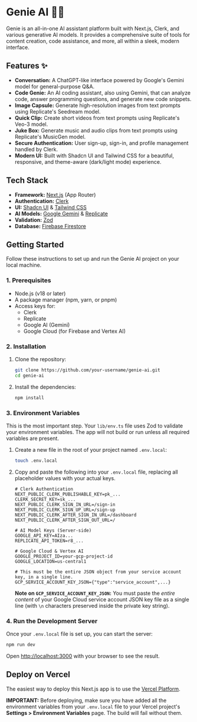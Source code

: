 # Genie AI 🧞‍♂️

Genie is an all-in-one AI assistant platform built with Next.js, Clerk, and various generative AI models. It provides a comprehensive suite of tools for content creation, code assistance, and more, all within a sleek, modern interface.

## Features ✨

  * **Conversation:** A ChatGPT-like interface powered by Google's Gemini model for general-purpose Q\&A.
  * **Code Genie:** An AI coding assistant, also using Gemini, that can analyze code, answer programming questions, and generate new code snippets.
  * **Image Capsule:** Generate high-resolution images from text prompts using Replicate's Seedream model.
  * **Quick Clip:** Create short videos from text prompts using Replicate's Veo-3 model.
  * **Juke Box:** Generate music and audio clips from text prompts using Replicate's MusicGen model.
  * **Secure Authentication:** User sign-up, sign-in, and profile management handled by Clerk.
  * **Modern UI:** Built with Shadcn UI and Tailwind CSS for a beautiful, responsive, and theme-aware (dark/light mode) experience.

## Tech Stack

  * **Framework:** [Next.js](https://nextjs.org/) (App Router)
  * **Authentication:** [Clerk](https://clerk.com/)
  * **UI:** [Shadcn UI](https://ui.shadcn.com/) & [Tailwind CSS](https://tailwindcss.com/)
  * **AI Models:** [Google Gemini](https://ai.google.dev/) & [Replicate](https://replicate.com/)
  * **Validation:** [Zod](https://zod.dev/)
  * **Database:** [Firebase Firestore](https://firebase.google.com/docs/firestore)

## Getting Started

Follow these instructions to set up and run the Genie AI project on your local machine.

### 1\. Prerequisites

  * Node.js (v18 or later)
  * A package manager (npm, yarn, or pnpm)
  * Access keys for:
      * Clerk
      * Replicate
      * Google AI (Gemini)
      * Google Cloud (for Firebase and Vertex AI)

### 2\. Installation

1.  Clone the repository:

    ```bash
    git clone https://github.com/your-username/genie-ai.git
    cd genie-ai
    ```

2.  Install the dependencies:

    ```bash
    npm install
    ```

### 3\. Environment Variables

This is the most important step. Your `lib/env.ts` file uses Zod to validate your environment variables. The app will not build or run unless all required variables are present.

1.  Create a new file in the root of your project named `.env.local`:

    ```bash
    touch .env.local
    ```

2.  Copy and paste the following into your `.env.local` file, replacing all placeholder values with your actual keys.

    ```env
    # Clerk Authentication
    NEXT_PUBLIC_CLERK_PUBLISHABLE_KEY=pk_...
    CLERK_SECRET_KEY=sk_...
    NEXT_PUBLIC_CLERK_SIGN_IN_URL=/sign-in
    NEXT_PUBLIC_CLERK_SIGN_UP_URL=/sign-up
    NEXT_PUBLIC_CLERK_AFTER_SIGN_IN_URL=/dashboard
    NEXT_PUBLIC_CLERK_AFTER_SIGN_OUT_URL=/

    # AI Model Keys (Server-side)
    GOOGLE_API_KEY=AIza...
    REPLICATE_API_TOKEN=r8_...

    # Google Cloud & Vertex AI
    GOOGLE_PROJECT_ID=your-gcp-project-id
    GOOGLE_LOCATION=us-central1

    # This must be the entire JSON object from your service account key, in a single line.
    GCP_SERVICE_ACCOUNT_KEY_JSON={"type":"service_account",...}
    ```

    **Note on `GCP_SERVICE_ACCOUNT_KEY_JSON`:** You must paste the *entire content* of your Google Cloud service account JSON key file as a single line (with `\n` characters preserved inside the private key string).

### 4\. Run the Development Server

Once your `.env.local` file is set up, you can start the server:

```bash
npm run dev
```

Open [http://localhost:3000](https://www.google.com/search?q=http://localhost:3000) with your browser to see the result.

## Deploy on Vercel

The easiest way to deploy this Next.js app is to use the [Vercel Platform](https://vercel.com/new?utm_medium=default-template&filter=next.js&utm_source=create-next-app&utm_campaign=create-next-app-readme).

**IMPORTANT:** Before deploying, make sure you have added all the environment variables from your `.env.local` file to your Vercel project's **Settings \> Environment Variables** page. The build will fail without them.
